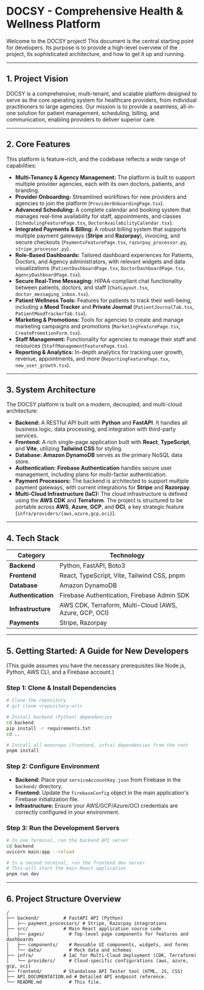 # DOCSY - Comprehensive Health & Wellness Platform

Welcome to the DOCSY project! This document is the central starting point for developers. Its purpose is to provide a high-level overview of the project, its sophisticated architecture, and how to get it up and running.

---

## 1. Project Vision

DOCSY is a comprehensive, multi-tenant, and scalable platform designed to serve as the core operating system for healthcare providers, from individual practitioners to large agencies. Our mission is to provide a seamless, all-in-one solution for patient management, scheduling, billing, and communication, enabling providers to deliver superior care.

---

## 2. Core Features

This platform is feature-rich, and the codebase reflects a wide range of capabilities:

- **Multi-Tenancy & Agency Management:** The platform is built to support multiple provider agencies, each with its own doctors, patients, and branding.
- **Provider Onboarding:** Streamlined workflows for new providers and agencies to join the platform (`ProviderOnboardingPage.tsx`).
- **Advanced Scheduling:** A complete calendar and booking system that manages real-time availability for staff, appointments, and classes (`SchedulingFeaturePage.tsx`, `DoctorAvailabilityCalendar.tsx`).
- **Integrated Payments & Billing:** A robust billing system that supports multiple payment gateways (**Stripe** and **Razorpay**), invoicing, and secure checkouts (`PaymentsFeaturePage.tsx`, `razorpay_processor.py`, `stripe_processor.py`).
- **Role-Based Dashboards:** Tailored dashboard experiences for Patients, Doctors, and Agency administrators, with relevant widgets and data visualizations (`PatientDashboardPage.tsx`, `DoctorDashboardPage.tsx`, `AgencyDashboardPage.tsx`).
- **Secure Real-Time Messaging:** HIPAA-compliant chat functionality between patients, doctors, and staff (`ChatLayout.tsx`, `doctor_messaging_inbox.tsx`).
- **Patient Wellness Tools:** Features for patients to track their well-being, including a **Mood Tracker** and **Private Journal** (`PatientJournalTab.tsx`, `PatientMoodTrackerTab.tsx`).
- **Marketing & Promotions:** Tools for agencies to create and manage marketing campaigns and promotions (`MarketingFeaturePage.tsx`, `CreatePromotionForm.tsx`).
- **Staff Management:** Functionality for agencies to manage their staff and resources (`StaffManagementFeaturePage.tsx`).
- **Reporting & Analytics:** In-depth analytics for tracking user growth, revenue, appointments, and more (`ReportingFeaturePage.tsx`, `new_user_growth.tsx`).

---

## 3. System Architecture

The DOCSY platform is built on a modern, decoupled, and multi-cloud architecture:

- **Backend:** A RESTful API built with **Python** and **FastAPI**. It handles all business logic, data processing, and integration with third-party services.
- **Frontend:** A rich single-page application built with **React**, **TypeScript**, and **Vite**, utilizing **Tailwind CSS** for styling.
- **Database:** **Amazon DynamoDB** serves as the primary NoSQL data store.
- **Authentication:** **Firebase Authentication** handles secure user management, including plans for multi-factor authentication.
- **Payment Processors:** The backend is architected to support multiple payment gateways, with current integrations for **Stripe** and **Razorpay**.
- **Multi-Cloud Infrastructure (IaC):** The cloud infrastructure is defined using the **AWS CDK** and **Terraform**. The project is structured to be portable across **AWS**, **Azure**, **GCP**, and **OCI**, a key strategic feature (`infra/providers/{aws,azure,gcp,oci}`).

---

## 4. Tech Stack

| Category           | Technology                                                    |
| ------------------ | ------------------------------------------------------------- |
| **Backend**        | Python, FastAPI, Boto3                                        |
| **Frontend**       | React, TypeScript, Vite, Tailwind CSS, pnpm                   |
| **Database**       | Amazon DynamoDB                                               |
| **Authentication** | Firebase Authentication, Firebase Admin SDK                   |
| **Infrastructure** | AWS CDK, Terraform, Multi-Cloud (AWS, Azure, GCP, OCI)        |
| **Payments**       | Stripe, Razorpay                                              |

---

## 5. Getting Started: A Guide for New Developers

(This guide assumes you have the necessary prerequisites like Node.js, Python, AWS CLI, and a Firebase account.)

### Step 1: Clone & Install Dependencies

```bash
# Clone the repository
# git clone <repository-url>

# Install backend (Python) dependencies
cd backend
pip install -r requirements.txt
cd ..

# Install all monorepo (frontend, infra) dependencies from the root
pnpm install
```

### Step 2: Configure Environment

- **Backend:** Place your `serviceAccountKey.json` from Firebase in the `backend/` directory.
- **Frontend:** Update the `firebaseConfig` object in the main application's Firebase initialization file.
- **Infrastructure:** Ensure your AWS/GCP/Azure/OCI credentials are correctly configured in your environment.

### Step 3: Run the Development Servers

```bash
# In one terminal, run the backend API server
cd backend
uvicorn main:app --reload

# In a second terminal, run the frontend dev server
# This will start the main React application
pnpm run dev
```

---

## 6. Project Structure Overview

```
/
├── backend/         # FastAPI API (Python)
│   ├── payment_processors/ # Stripe, Razorpay integrations
├── src/             # Main React application source code
│   ├── pages/         # Top-level page components for features and dashboards
│   ├── components/    # Reusable UI components, widgets, and forms
│   └── data/          # Mock data and schemas
├── infra/           # IaC for Multi-Cloud deployment (CDK, Terraform)
│   └── providers/     # Cloud-specific configurations (aws, azure, gcp, oci)
├── frontend/        # Standalone API Tester tool (HTML, JS, CSS)
├── API_DOCUMENTATION.md # Detailed API endpoint reference.
└── README.md          # This file.
```
